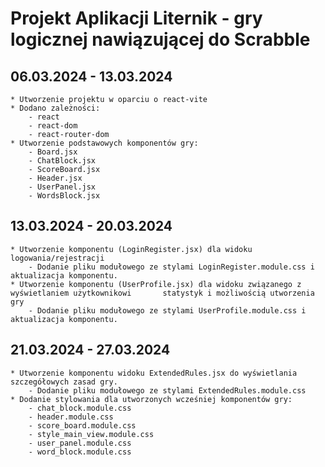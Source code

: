 # Projekt Aplikacji Liternik - gry logicznej nawiązującej do Scrabble

## 06.03.2024 - 13.03.2024 <br />
    * Utworzenie projektu w oparciu o react-vite 
    * Dodano zależności: 
        - react 
        - react-dom 
        - react-router-dom 
    * Utworzenie podstawowych komponentów gry: 
        - Board.jsx 
        - ChatBlock.jsx 
        - ScoreBoard.jsx 
        - Header.jsx 
        - UserPanel.jsx 
        - WordsBlock.jsx 

## 13.03.2024 - 20.03.2024 <br />
    * Utworzenie komponentu (LoginRegister.jsx) dla widoku logowania/rejestracji
        - Dodanie pliku modułowego ze stylami LoginRegister.module.css i aktualizacja komponentu.
    * Utworzenie komponentu (UserProfile.jsx) dla widoku związanego z wyświetlaniem użytkownikowi       statystyk i możliwością utworzenia gry
        - Dodanie pliku modułowego ze stylami UserProfile.module.css i aktualizacja komponentu.

## 21.03.2024 - 27.03.2024 <br />
    * Utworzenie komponentu widoku ExtendedRules.jsx do wyświetlania szczegółowych zasad gry.
        - Dodanie pliku modułowego ze stylami ExtendedRules.module.css
    * Dodanie stylowania dla utworzonych wcześniej komponentów gry:
        - chat_block.module.css
        - header.module.css
        - score_board.module.css
        - style_main_view.module.css
        - user_panel.module.css
        - word_block.module.css
        